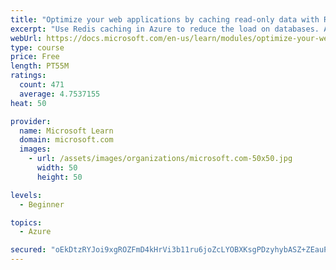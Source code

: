 ```yaml
---
title: "Optimize your web applications by caching read-only data with Redis"
excerpt: "Use Redis caching in Azure to reduce the load on databases. Apply different caching architectures to support larger loads in distributed and high-volume environments."
webUrl: https://docs.microsoft.com/en-us/learn/modules/optimize-your-web-apps-with-redis/
type: course
price: Free
length: PT55M
ratings:
  count: 471
  average: 4.7537155
heat: 50

provider:
  name: Microsoft Learn
  domain: microsoft.com
  images:
    - url: /assets/images/organizations/microsoft.com-50x50.jpg
      width: 50
      height: 50

levels:
  - Beginner

topics:
  - Azure

secured: "oEkDtzRYJoi9xgROZFmD4kHrVi3b11ru6joZcLYOBXKsgPDzyhybASZ+ZEauPdHdqMCGiiW9M9Df/dc4pgHxkihRzFRTHBuZYaGZncu31oeMydnglI1w1ArhAHLu8F3YKm2o1DqCRpj2cAha3K2t6+4e0+ri1ltIqwNUfdsBcgDE0vvuhEFh2L2GuI5nxrytSKI+5pPj2w1c6tCxV++hxPVUbiCLuvSYD7HymNm312pJfGotUZ/QsFclV3AdpAzH7723IAJoVDi5jObdFzr6PpWhCe1+I8vJMllnR8Y20DXT7p+tFLwpN0H6UULhuUBQ2JetgZ42Vf7rvgzvO4ywG2QGHgnfo1eFCdFHFFSQgXKG3r48HFo6x4ok5M0MMHmmgoXkM7TTaYoQpR50/I3ZCBBX6euXHUpHlOg7S+zs8GU=;ts1xotwHbcBzwIUMmXdsZA=="
---
```


